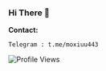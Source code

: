 ### Hi There 👋
**Contact:**

```plaintext
Telegram : t.me/moxiuu443
```

![Profile Views](https://komarev.com/ghpvc/?username=moxiu443&color=blue)
